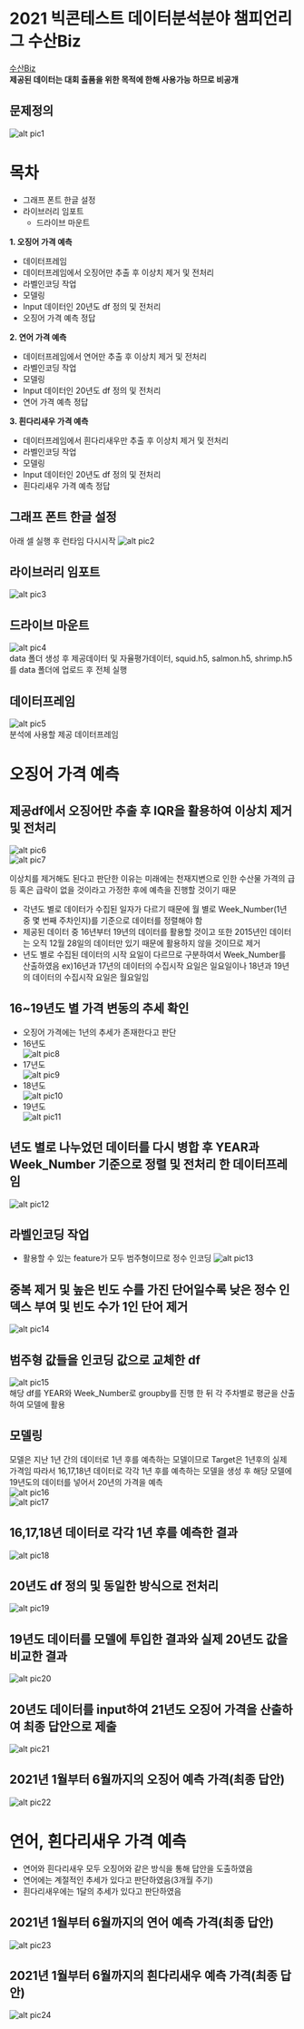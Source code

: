 # 2021 빅콘테스트 데이터분석분야 챔피언리그 수산Biz
[수산Biz](https://www.bigcontest.or.kr/points/content.php#ct04)<br>
**제공된 데이터는 대회 출품을 위한 목적에 한해 사용가능 하므로 비공개**
## 문제정의
![alt pic1](/pic/pic1.png)

# 목차
* 그래프 폰트 한글 설정
* 라이브러리 임포트
  * 드라이브 마운트

**1. 오징어 가격 예측**
* 데이터프레임
* 데이터프레임에서 오징어만 추출 후 이상치 제거 및 전처리
* 라벨인코딩 작업
* 모델링
* Input 데이터인 20년도 df 정의 및 전처리
* 오징어 가격 예측 정답

**2. 연어 가격 예측**
* 데이터프레임에서 연어만 추출 후 이상치 제거 및 전처리
* 라벨인코딩 작업
* 모델링
* Input 데이터인 20년도 df 정의 및 전처리
* 연어 가격 예측 정답

**3. 흰다리새우 가격 예측**
* 데이터프레임에서 흰다리새우만 추출 후 이상치 제거 및 전처리
* 라벨인코딩 작업
* 모델링
* Input 데이터인 20년도 df 정의 및 전처리
* 흰다리새우 가격 예측 정답

## 그래프 폰트 한글 설정
아래 셀 실행 후 런타임 다시시작
![alt pic2](/pic/pic2.png)
## 라이브러리 임포트
![alt pic3](/pic/pic3.png)
## 드라이브 마운트
![alt pic4](/pic/pic4.png)<br>
data 폴더 생성 후 제공데이터 및 자율평가데이터, squid.h5, salmon.h5, shrimp.h5를 data 폴더에 업로드 후 전체 실행

## 데이터프레임
![alt pic5](/pic/pic5.png)<br>
분석에 사용할 제공 데이터프레임

# 오징어 가격 예측
## 제공df에서 오징어만 추출 후 IQR을 활용하여 이상치 제거 및 전처리
![alt pic6](/pic/pic6.png)<br>
![alt pic7](/pic/pic7.png)<br>

이상치를 제거해도 된다고 판단한 이유는 미래에는 천재지변으로 인한 수산물 가격의 급등 혹은 급락이 없을 것이라고 가정한 후에 예측을 진행할 것이기 때문
* 각년도 별로 데이터가 수집된 일자가 다르기 때문에 월 별로 Week_Number(1년 중 몇 번째 주차인지)를 기준으로 데이터를 정렬해야 함
* 제공된 데이터 중 16년부터 19년의 데이터를 활용할 것이고 또한 2015년인 데이터는 오직 12월 28일의 데이터만 있기 때문에 활용하지 않을 것이므로 제거
* 년도 별로 수집된 데이터의 시작 요일이 다르므로 구분하여서 Week_Number를 산출하였음 ex)16년과 17년의 데이터의 수집시작 요일은 일요일이나 18년과 19년의 데이터의 수집시작 요일은 월요일임

## 16~19년도 별 가격 변동의 추세 확인
* 오징어 가격에는 1년의 추세가 존재한다고 판단<br>
* 16년도<br>
![alt pic8](/pic/pic8.png)
* 17년도<br>
![alt pic9](/pic/pic9.png)
* 18년도<br>
![alt pic10](/pic/pic10.png)
* 19년도<br>
![alt pic11](/pic/pic11.png)

## 년도 별로 나누었던 데이터를 다시 병합 후 YEAR과 Week_Number 기준으로 정렬 및 전처리 한 데이터프레임
![alt pic12](/pic/pic12.png)

## 라벨인코딩 작업
* 활용할 수 있는 feature가 모두 범주형이므로 정수 인코딩
![alt pic13](/pic/pic13.png)

## 중복 제거 및 높은 빈도 수를 가진 단어일수록 낮은 정수 인덱스 부여 및 빈도 수가 1인 단어 제거
![alt pic14](/pic/pic14.png)

## 범주형 값들을 인코딩 값으로 교체한 df
![alt pic15](/pic/pic15.png)<br>
해당 df를 YEAR와 Week_Number로 groupby를 진행 한 뒤 각 주차별로 평균을 산출하여 모델에 활용

## 모델링
모델은 지난 1년 간의 데이터로 1년 후를 예측하는 모델이므로 Target은 1년후의 실제 가격임 따라서 16,17,18년 데이터로 각각 1년 후를 예측하는 모델을 생성 후 해당 모델에 19년도의 데이터를 넣어서 20년의 가격을 예측<br>
![alt pic16](/pic/pic16.png)<br>
![alt pic17](/pic/pic17.png)

## 16,17,18년 데이터로 각각 1년 후를 예측한 결과
![alt pic18](/pic/pic18.png)

## 20년도 df 정의 및 동일한 방식으로 전처리
![alt pic19](/pic/pic19.png)

## 19년도 데이터를 모델에 투입한 결과와 실제 20년도 값을 비교한 결과
![alt pic20](/pic/pic20.png)

## 20년도 데이터를 input하여 21년도 오징어 가격을 산출하여 최종 답안으로 제출
![alt pic21](/pic/pic21.png)

## 2021년 1월부터 6월까지의 오징어 예측 가격(최종 답안)
![alt pic22](/pic/pic22.png)

# 연어, 흰다리새우 가격 예측
* 연어와 흰다리새우 모두 오징어와 같은 방식을 통해 답안을 도출하였음
* 연어에는 계절적인 추세가 있다고 판단하였음(3개월 주기)
* 흰다리새우에는 1달의 추세가 있다고 판단하였음

## 2021년 1월부터 6월까지의 연어 예측 가격(최종 답안)
![alt pic23](/pic/pic23.png)
## 2021년 1월부터 6월까지의 흰다리새우 예측 가격(최종 답안)
![alt pic24](/pic/pic24.png)
